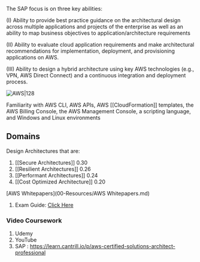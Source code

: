 The SAP focus is on three key abilities:

(I) Ability to provide best practice guidance on the architectural design across multiple applications and projects of the enterprise as well as an ability to map business objectives to application/architecture requirements

(II) Ability to evaluate cloud application requirements and make architectural recommendations for implementation, deployment, and provisioning applications on AWS.

(III) Ability to design a hybrid architecture using key AWS technologies (e.g., VPN, AWS Direct Connect) and a continuous integration and deployment process.

![AWS|128](https://d1.awsstatic.com/training-and-certification/certification-badges/AWS-Certified-Solutions-Architect-Professional_badge.69d82ff1b2861e1089539ebba906c70b011b928a.png)

Familiarity with AWS CLI, AWS APIs, AWS [[CloudFormation]] templates, the AWS Billing Console, the AWS Management Console, a scripting language, and Windows and Linux environments

## Domains

Design Architectures that are:
1. [[Secure Architectures]] 0.30
2. [[Resilient Architectures]] 0.26
4. [[Performant Architectures]] 0.24
5. [[Cost Optimized Architecture]] 0.20

[AWS Whitepapers](00-Resources/AWS Whitepapers.md)
1. Exam Guide: [Click Here](https://d1.awsstatic.com/training-and-certification/docs-sa-assoc/AWS-Certified-Solutions-Architect-Associate_Exam-Guide.pdf)

### Video Coursework 
1. Udemy
2. YouTube
3. SAP : https://learn.cantrill.io/p/aws-certified-solutions-architect-professional
